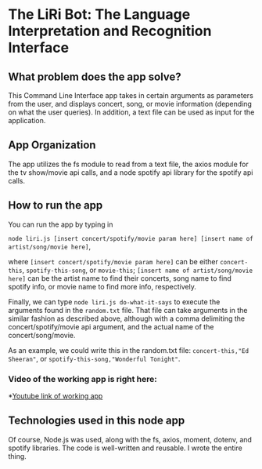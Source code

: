 # The LiRi Bot: The Language Interpretation and Recognition Interface

## What problem does the app solve?

This Command Line Interface app takes in certain arguments as parameters from the user, and displays concert, song, or movie information (depending on what the user queries). In addition, a text file can be used as input for the application.

## App Organization

The app utilizes the fs module to read from a text file, the axios module for the tv show/movie api calls, and a node spotify api library for the spotify api calls.

## How to run the app

You can run the app by typing in 

``node liri.js [insert concert/spotify/movie param here] [insert name of artist/song/movie here]``, 

where ``[insert concert/spotify/movie param here]`` can be either ``concert-this``, ``spotify-this-song``, or ``movie-this``; ``[insert name of artist/song/movie here]`` can be the artist name to find their concerts, song name to find spotify info, or movie name to find more info, respectively.

Finally, we can type ``node liri.js do-what-it-says`` to execute the arguments found in the `random.txt` file. That file can take arguments in the similar fashion as described above, although with a comma delimiting the concert/spotify/movie api argument, and the actual name of the concert/song/movie.

As an example, we could write this in the random.txt file: `concert-this,"Ed Sheeran"`, or `spotify-this-song,"Wonderful Tonight"`.

### Video of the working app is right here:
*[Youtube link of working app]()

## Technologies used in this node app

Of course, Node.js was used, along with the fs, axios, moment, dotenv, and spotify libraries. The code is well-written and reusable. I wrote the entire thing.